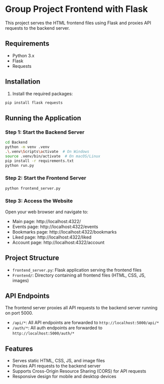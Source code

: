 # Group Project Frontend with Flask

This project serves the HTML frontend files using Flask and proxies API requests to the backend server.

## Requirements

- Python 3.x
- Flask
- Requests

## Installation

1. Install the required packages:

```bash
pip install flask requests
```

## Running the Application

### Step 1: Start the Backend Server

```bash
cd Backend
python -m venv .venv
.\.venv\Scripts\activate  # On Windows
source .venv/bin/activate  # On macOS/Linux
pip install -r requirements.txt
python run.py
```

### Step 2: Start the Frontend Server

```bash
python frontend_server.py
```

### Step 3: Access the Website

Open your web browser and navigate to:

- Main page: http://localhost:4322/
- Events page: http://localhost:4322/events
- Bookmarks page: http://localhost:4322/bookmarks
- Liked page: http://localhost:4322/liked
- Account page: http://localhost:4322/account

## Project Structure

- `frontend_server.py`: Flask application serving the frontend files
- `Frontend/`: Directory containing all frontend files (HTML, CSS, JS, images)

## API Endpoints

The frontend server proxies all API requests to the backend server running on port 5000.

- `/api/*`: All API endpoints are forwarded to `http://localhost:5000/api/*`
- `/auth/*`: All auth endpoints are forwarded to `http://localhost:5000/auth/*`

## Features

- Serves static HTML, CSS, JS, and image files
- Proxies API requests to the backend server
- Supports Cross-Origin Resource Sharing (CORS) for API requests
- Responsive design for mobile and desktop devices 
